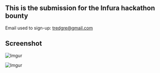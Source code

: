 ## This is the submission for the Infura hackathon bounty

Email used to sign-up: tredgre@gmail.com

## Screenshot

![Imgur](https://i.imgur.com/e3mtCDp.png)

![Imgur](https://i.imgur.com/vHYsiFP.png)
